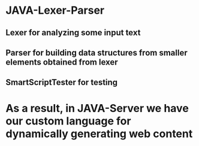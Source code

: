 # JAVA-Lexer-Parser

## Lexer for analyzing some input text
## Parser for building data structures from smaller elements obtained from lexer
## SmartScriptTester for testing

# As a result, in JAVA-Server we have our custom language for dynamically generating web content
